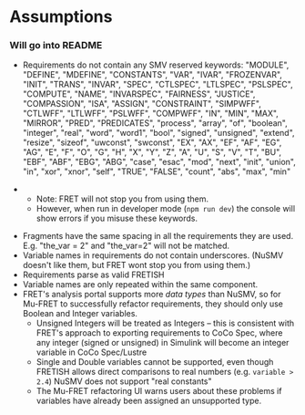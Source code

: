 # Assumptions
### Will go into README

* Requirements do not contain any SMV reserved keywords: "MODULE", "DEFINE", "MDEFINE", "CONSTANTS", "VAR", "IVAR", "FROZENVAR", "INIT", "TRANS", "INVAR", "SPEC", "CTLSPEC", "LTLSPEC", "PSLSPEC", "COMPUTE", "NAME", "INVARSPEC", "FAIRNESS", "JUSTICE", "COMPASSION", "ISA", "ASSIGN", "CONSTRAINT", "SIMPWFF", "CTLWFF", "LTLWFF", "PSLWFF", "COMPWFF", "IN", "MIN", "MAX", "MIRROR", "PRED", "PREDICATES", "process", "array", "of", "boolean", "integer", "real", "word", "word1", "bool", "signed", "unsigned", "extend", "resize", "sizeof", "uwconst", "swconst", "EX", "AX", "EF", "AF", "EG", "AG", "E", "F", "O", "G", "H", "X", "Y", "Z", "A", "U", "S", "V", "T", "BU", "EBF", "ABF", "EBG", "ABG", "case", "esac", "mod", "next", "init", "union", "in", "xor", "xnor", "self", "TRUE", "FALSE", "count", "abs", "max", "min" 
 - - Note: FRET will not stop you from using them.
   - However, when run in developer mode (`npm run dev`) the console will show errors if you misuse these keywords.
 * Fragments have the same spacing in all the requirements they are used. E.g. "the_var = 2" and "the_var=2" will not be matched. 
 * Variable names in requirements do not contain underscores. (NuSMV doesn't like them, but FRET wont stop you from using them.)
 * Requirements parse as valid FRETISH
 * Variable names are only repeated within the same component. 
 * FRET's analysis portal supports more _data types_ than NuSMV, so for Mu-FRET to successfully refactor requirements, they should only use Boolean and Integer variables. 
   * Unsigned Integers will be treated as Integers – this is consistent with FRET's approach to exporting requirements to CoCo Spec, where any integer (signed or unsigned) in Simulink will become an integer variable in CoCo Spec/Lustre
   * Single and Double variables cannot be supported, even though FRETISH allows direct comparisons to real numbers (e.g. `variable > 2.4`) NuSMV does not support "real constants"
   * The Mu-FRET refactoring UI warns users about these problems if variables have already been assigned an unsupported type.



